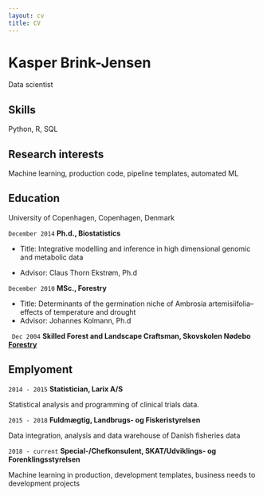 ```yaml
---
layout: cv
title: CV
---
```

# Kasper Brink-Jensen
Data scientist

## Skills
Python, R, SQL 

## Research interests

Machine learning, production code, pipeline templates, automated ML

## Education

University of Copenhagen, Copenhagen, Denmark

`December 2014` __Ph.d., Biostatistics__ 
- Title: Integrative modelling and inference in high dimensional genomic and metabolic data

- Advisor: Claus Thorn Ekstrøm, Ph.d

`December 2010` __MSc., Forestry__ 
- Title: Determinants of the germination niche of Ambrosia artemisiifolia–effects
of temperature and drought
- Advisor: Johannes Kolmann, Ph.d

` Dec 2004` __Skilled Forest and Landscape Craftsman, Skovskolen Nødebo [Forestry](https://ign.ku.dk/english/study_programmes/skilled-forest-landscape-craftsman/)__



## Emplyoment

`2014 - 2015` __Statistician, Larix A/S__

Statistical analysis and programming of clinical trials data.

`2015 - 2018` __Fuldmægtig, Landbrugs- og Fiskeristyrelsen__

Data integration, analysis and data warehouse of Danish fisheries data

`2018 - current` __Special-/Chefkonsulent, SKAT/Udviklings- og Forenklingsstyrelsen__

Machine learning in production, development templates, business needs to development projects




<!-- ### Footer

Last updated: March 2023 -->


